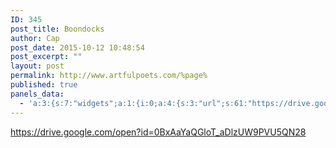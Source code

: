 ```yaml
---
ID: 345
post_title: Boondocks
author: Cap
post_date: 2015-10-12 10:48:54
post_excerpt: ""
layout: post
permalink: http://www.artfulpoets.com/%page%
published: true
panels_data:
  - 'a:3:{s:7:"widgets";a:1:{i:0;a:4:{s:3:"url";s:61:"https://drive.google.com/open?id=0BxAaYaQGloT_aDlzUW9PVU5QN28";s:6:"poster";s:0:"";s:11:"panels_info";a:5:{s:5:"class";s:31:"SiteOrigin_Panels_Widgets_Video";s:4:"grid";i:0;s:4:"cell";i:0;s:2:"id";i:0;s:5:"style";a:2:{s:27:"background_image_attachment";b:0;s:18:"background_display";s:4:"tile";}}s:8:"autoplay";i:0;}}s:5:"grids";a:1:{i:0;a:2:{s:5:"cells";i:1;s:5:"style";a:0:{}}}s:10:"grid_cells";a:1:{i:0;a:2:{s:4:"grid";i:0;s:6:"weight";i:1;}}}'
---
```

<a class="wp-embedded-video" href="https://drive.google.com/open?id=0BxAaYaQGloT_aDlzUW9PVU5QN28">https://drive.google.com/open?id=0BxAaYaQGloT_aDlzUW9PVU5QN28</a>